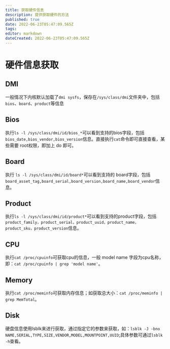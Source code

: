 ```yaml
---
title: 获取硬件信息
description: 提供获取硬件的方法
published: true
date: 2022-06-23T05:47:09.565Z
tags: 
editor: markdown
dateCreated: 2022-06-23T05:47:09.565Z
---
```


# 硬件信息获取
## DMI
一般情况下内核默认加载了`dmi sysfs`，保存在`/sys/class/dmi`文件夹中，包括`bios`、`board`、`product`等信息

## Bios
执行`ls -l /sys/class/dmi/id/bios_*`可以看到支持的bios字段，包括`bios_date,bios_vendor,bios_version`信息。直接执行`cat`命令即可直接查看，某些需要 root权限，即加上 do 即可。

## Board
执行 `ls -l /sys/class/dmi/id/board*`可以看到支持的 board字段，包括`board_asset_tag,board_serial,board_version,board_name,board_vendor`信息。

## Product
执行`ls -l /sys/class/dmi/id/product*`可以看到支持的product字段，包括`product_family，product_serial，product_uuid，product_name，product_sku，product_version`信息。

## CPU
执行`cat /proc/cpuinfo`可获取cpu的信息，一般 model name 字段为cpu名称，即：`cat /proc/cpuinfo | grep 'model name'`。

## Memory
执行`cat /proc/meminfo`可获取内存信息；如获取总大小：`cat /proc/meminfo | grep MemTotal`。

## Disk
硬盘信息使用lsblk来进行获取，通过指定它的参数来获取，如：`lsblk -J -bno NAME,SERIAL,TYPE,SIZE,VENDOR,MODEL,MOUNTPOINT,UUID`;具体参数可通过`lsblk -h`查看。